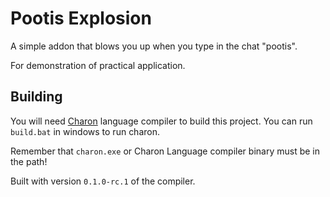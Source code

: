# Pootis Explosion

A simple addon that blows you up when you type in the chat "pootis".

For demonstration of practical application.

## Building

You will need [Charon](https://github.com/sigmasoldi3r/charon-lang) language compiler to build this project. You can run `build.bat` in windows to run charon.

Remember that `charon.exe` or Charon Language compiler binary must be in the path!

Built with version `0.1.0-rc.1` of the compiler.

